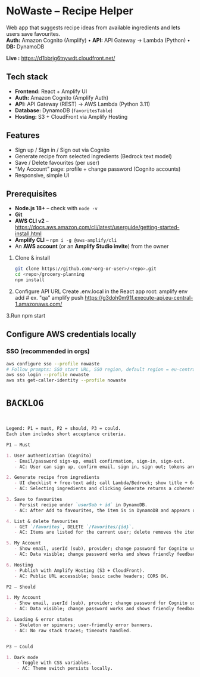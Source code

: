 # NoWaste – Recipe Helper

Web app that suggests recipe ideas from available ingredients and lets users save favourites.  
**Auth:** Amazon Cognito (Amplify) • **API:** API Gateway → Lambda (Python) • **DB:** DynamoDB

**Live :** https://d1bbrjg6tnywdt.cloudfront.net/


## Tech stack
- **Frontend:** React + Amplify UI  
- **Auth:** Amazon Cognito (Amplify Auth)  
- **API:** API Gateway (REST) → AWS Lambda (Python 3.11)  
- **Database:** DynamoDB (`favoritesTable`)  
- **Hosting:** S3 + CloudFront via Amplify Hosting  


## Features
- Sign up / Sign in / Sign out via Cognito
- Generate recipe from selected ingredients (Bedrock text model)
- Save / Delete favourites (per user)
- “My Account” page: profile + change password (Cognito accounts)
- Responsive, simple UI


## Prerequisites

- **Node.js 18+** – check with `node -v`
- **Git**
- **AWS CLI v2** – <https://docs.aws.amazon.com/cli/latest/userguide/getting-started-install.html>
- **Amplify CLI** – `npm i -g @aws-amplify/cli`
- An **AWS account** (or an **Amplify Studio invite**) from the owner

1. Clone & install
   ```bash
   git clone https://github.com/<org-or-user>/<repo>.git
   cd <repo>/grocery-planning
   npm install
2. Configure API URL
   Create .env.local in the React app root:
      amplify env add      # ex. "qa"
      amplify push
      https://g3doh0m91f.execute-api.eu-central-1.amazonaws.com/

3.Run
   npm start
   
## Configure AWS credentials locally



### SSO (recommended in orgs)
```bash
aws configure sso --profile nowaste
# Follow prompts: SSO start URL, SSO region, default region = eu-central-1
aws sso login --profile nowaste
aws sts get-caller-identity --profile nowaste
```
# `BACKLOG`
```markdown


Legend: P1 = must, P2 = should, P3 = could.  
Each item includes short acceptance criteria.

P1 – Must

1. User authentication (Cognito)
   - Email/password sign-up, email confirmation, sign-in, sign-out.
   - AC: User can sign up, confirm email, sign in, sign out; tokens are stored by Amplify.

2. Generate recipe from ingredients
   - UI checklist + free-text add; call Lambda/Bedrock; show title + 6–8 steps.
   - AC: Selecting ingredients and clicking Generate returns a coherent recipe in < 30 s.

3. Save to favourites
   - Persist recipe under `userSub + id` in DynamoDB.
   - AC: After Add to favourites, the item is in DynamoDB and appears on refresh.

4. List & delete favourites
   - GET `/favorites`, DELETE `/favorites/{id}`.
   - AC: Items are listed for the current user; delete removes the item.

5. My Account
   - Show email, userId (sub), provider; change password for Cognito user/pass accounts.
   - AC: Data visible; change password works and shows friendly feedback.

6. Hosting
   - Publish with Amplify Hosting (S3 + CloudFront).
   - AC: Public URL accessible; basic cache headers; CORS OK.

P2 – Should

1. My Account
   - Show email, userId (sub), provider; change password for Cognito user/pass accounts.
   - AC: Data visible; change password works and shows friendly feedback.

2. Loading & error states
   - Skeleton or spinners; user-friendly error banners.
   - AC: No raw stack traces; timeouts handled.


P3 – Could

1. Dark mode
    - Toggle with CSS variables.
    - AC: Theme switch persists locally.

